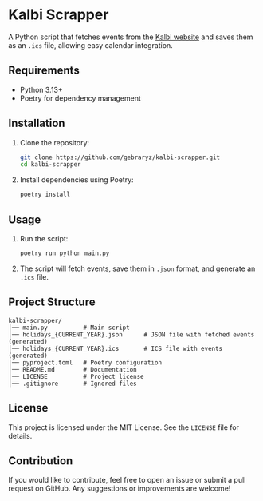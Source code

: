 # Kalbi Scrapper

A Python script that fetches events from the [Kalbi website]("https://www.kalbi.pl/") and saves them as an `.ics` file, allowing easy calendar integration.

## Requirements

- Python 3.13+
- Poetry for dependency management

## Installation

1. Clone the repository:

   ```bash
   git clone https://github.com/gebraryz/kalbi-scrapper.git
   cd kalbi-scrapper
   ```

2. Install dependencies using Poetry:

   ```bash
   poetry install
   ```

## Usage

1. Run the script:

   ```bash
   poetry run python main.py
   ```

2. The script will fetch events, save them in `.json` format, and generate an `.ics` file.

## Project Structure

```
kalbi-scrapper/
│── main.py          # Main script
│── holidays_{CURRENT_YEAR}.json      # JSON file with fetched events (generated)
│── holidays_{CURRENT_YEAR}.ics       # ICS file with events (generated)
│── pyproject.toml   # Poetry configuration
│── README.md        # Documentation
│── LICENSE          # Project license
│── .gitignore       # Ignored files
```

## License

This project is licensed under the MIT License. See the `LICENSE` file for details.

## Contribution

If you would like to contribute, feel free to open an issue or submit a pull request on GitHub. Any suggestions or improvements are welcome!
